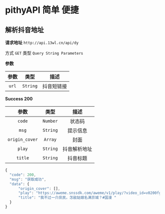 # pithyAPI 简单 便捷

## 解析抖音地址

**请求地址** `http://api.13wl.cn/api/dy`

方式 `GET` 类型 `Query String Parameters`

**参数**

| 参数  |   类型   |    描述    |
| :---: | :------: | :--------: |
| `url` | `String` | 抖音短链接 |

**Success 200**

|      参数      |   类型   |     描述     |
| :------------: | :------: | :----------: |
|     `code`     | `Number` |    状态码    |
|     `msg`      | `String` |   提示信息   |
| `origin_cover` | `Array`  |     封面     |
|     `play`     | `String` | 抖音解析地址 |
|    `title`     | `String` |   抖音标题   |

```js
{
  "code": 200,
  "msg": "获取成功",
  "data": {
      "origin_cover": [],
      "play": "https://aweme.snssdk.com/aweme/v1/play/?video_id=v0200fg10000c7a1l1rc77u0ipguon3g&ratio=720p&line=0",
      "title": "我不过一介庶民，怎敌姑娘名满京城？#国漫 "
  }
}
```

